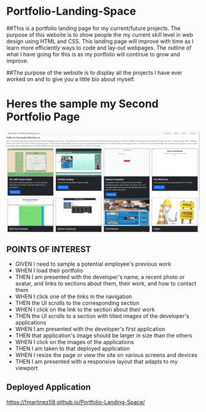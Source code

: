# Portfolio-Landing-Space


##This is a portfolio landing page for my current/future projects. The purpose of this website is to show people the my current skill level in web design using HTML and CSS. This landing page will improve with time as I learn more efficiently ways to code and lay-out webpages. The outline of what I have going for this is as my portfolio will continue to grow and improve.

##The purpose of the website is to display all the projects I have ever worked on and to give you a little bio about myself.

# Heres the sample my Second Portfolio Page
![Demo of Portfolio](./assests/images/Screenshot%20(25).png)

## POINTS OF INTEREST
- GIVEN I need to sample a potential employee's previous work
- WHEN I load their portfolio
- THEN I am presented with the developer's name, a recent photo or avatar, and links to sections about them, their work, and how to contact them
- WHEN I click one of the links in the navigation
- THEN the UI scrolls to the corresponding section
- WHEN I click on the link to the section about their work
- THEN the UI scrolls to a section with titled images of the developer's applications
- WHEN I am presented with the developer's first application
- THEN that application's image should be larger in size than the others
- WHEN I click on the images of the applications
- THEN I am taken to that deployed application
- WHEN I resize the page or view the site on various screens and devices
- THEN I am presented with a responsive layout that adapts to my viewport

## Deployed Application
https://fmartinez59.github.io/Portfolio-Landing-Space/

